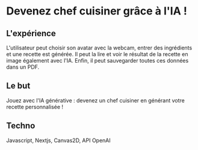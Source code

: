 <h1>Devenez chef cuisiner grâce à l'IA !</h1>

## L'expérience

L'utilisateur peut choisir son avatar avec la webcam, entrer des ingrédients et une recette est générée. Il peut la lire et voir le résultat de la recette en image également avec l'IA. Enfin, il peut sauvegarder toutes ces données dans un PDF.

## Le but

Jouez avec l'IA générative : devenez un chef cuisiner en générant votre recette personnalisée !

## Techno

Javascript, Nextjs, Canvas2D, API OpenAI
